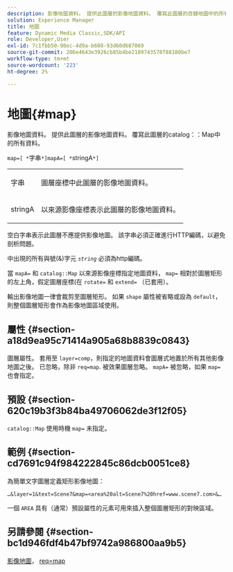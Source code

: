```yaml
---
description: 影像地圖資料。 提供此圖層的影像地圖資料。 覆寫此圖層的目錄地圖中的所有資料。
solution: Experience Manager
title: 地圖
feature: Dynamic Media Classic,SDK/API
role: Developer,User
exl-id: 7c1fbb50-98ec-4d9a-b608-93d60d687069
source-git-commit: 206e4643e3926cb85b4be2189743578f88180be7
workflow-type: tm+mt
source-wordcount: '223'
ht-degree: 2%

---
```


# 地圖{#map}

影像地圖資料。 提供此圖層的影像地圖資料。 覆寫此圖層的catalog：：Map中的所有資料。

`map=[ *`字串`*]mapA=[ *`stringA`*]`

<table id="simpletable_2E32B25D5F6246A18A8AF817903877ED"> 
 <tr class="strow"> 
  <td class="stentry"> <p><span class="codeph"> <span class="varname"> 字串</span></span> </p></td> 
  <td class="stentry"> <p>圖層座標中此圖層的影像地圖資料。 </p></td> 
 </tr> 
 <tr class="strow"> 
  <td class="stentry"> <p><span class="codeph"> <span class="varname"> stringA</span></span> </p></td> 
  <td class="stentry"> <p>以來源影像座標表示此圖層的影像地圖資料。 </p></td> 
 </tr> 
</table>

空白字串表示此圖層不應提供影像地圖。 該字串必須正確進行HTTP編碼，以避免剖析問題。

中出現的所有與號(&amp;)字元 *`string`* 必須為http編碼。

當 `mapA=` 和 `catalog::Map` 以來源影像座標指定地圖資料， `map=` 相對於圖層矩形的左上角，假定圖層座標(在 `rotate=` 和 `extend=` （已套用）。

輸出影像地圖一律會裁剪至圖層矩形。 如果 `shape` 屬性被省略或設為 `default`，則整個圖層矩形會作為影像地圖區域使用。

## 屬性 {#section-a18d9ea95c71414a905a68b8839c0843}

圖層屬性。 套用至 `layer=comp`，則指定的地圖資料會圖層式地置於所有其他影像地圖之後。 已忽略，除非 `req=map`. 被效果圖層忽略。 `mapA=` 被忽略，如果 `map=` 也會指定。

## 預設 {#section-620c19b3f3b84ba49706062de3f12f05}

`catalog::Map` 使用時機 `map=` 未指定。

## 範例 {#section-cd7691c94f984222845c86dcb0051ce8}

為簡單文字圖層定義矩形影像地圖：

`…&layer=1&text=Scene7&map=<area%20alt=Scene7%20href=www.scene7.com>&…`

一個 `AREA` 具有（通常）預設屬性的元素可用來插入整個圖層矩形的對映區域。

## 另請參閱 {#section-bc1d946fdf4b47bf9742a986800aa9b5}

[影像地圖](../../../../../is-api/http-ref/image-serving-api-ref/c-http-protocol-reference/c-syntax-and-features/r-image-maps.md#reference-ff7d1bac2a064104b0c508a81316fdab)， [req=map](../../../../../is-api/http-ref/image-serving-api-ref/c-http-protocol-reference/c-command-reference/r-req/r-req.md#reference-907cdb4a97034db7ad94695f25552e76)
